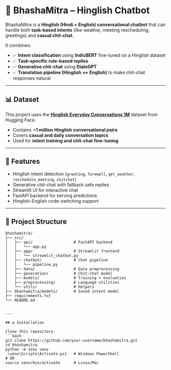 # 💬 BhashaMitra – Hinglish Chatbot

BhashaMitra is a **Hinglish (Hindi + English) conversational chatbot** that can handle both **task-based intents** (like weather, meeting rescheduling, greetings) and **casual chit-chat**.  

It combines:
- ✅ **Intent classification** using **IndicBERT** fine-tuned on a Hinglish dataset  
- ✅ **Task-specific rule-based replies**  
- ✅ **Generative chit-chat** using **DialoGPT**  
- ✅ **Translation pipeline (Hinglish ↔ English)** to make chit-chat responses natural  

---

## 📊 Dataset

This project uses the **[Hinglish Everyday Conversations 1M](https://huggingface.co/datasets/Abhishekcr448/Hinglish-Everyday-Conversations-1M)** dataset from Hugging Face.  

- Contains **~1 million Hinglish conversational pairs**  
- Covers **casual and daily conversation topics**  
- Used for **intent training and chit-chat fine-tuning**  

---

## 🚀 Features
- Hinglish intent detection (`greeting`, `farewell`, `get_weather`, `reschedule_meeting`, `chitchat`)  
- Generative chit-chat with fallback safe replies  
- Streamlit UI for interactive chat  
- FastAPI backend for serving predictions  
- Hinglish-English code-switching support  

---

## 📂 Project Structure
```text
bhashamitra/
├── src/
│   ├── api/                  # FastAPI backend
│   │   └── app.py
│   ├── app/                  # Streamlit frontend
│   │   └── streamlit_chatbot.py
│   ├── chatbot/              # Chat pipeline
│   │   └── pipeline.py
│   ├── data/                 # Data preprocessing
│   ├── generation/           # Chit-chat model
│   ├── models/               # Training + evaluation
│   ├── preprocessing/        # Language utilities
│   └── utils/                # Helpers
├── bhashamitra/models/       # Saved intent model
├── requirements.txt
└── README.md


---

## ⚙️ Installation

Clone this repository:
```bash
git clone https://github.com/your-username/bhashamitra.git
cd bhashamitra
python -m venv venv
.\venv\Scripts\Activate.ps1   # Windows PowerShell
# OR
source venv/bin/activate      # Linux/Mac

